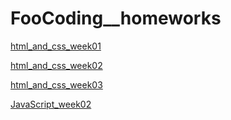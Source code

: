 # FooCoding__homeworks
[html_and_css_week01](https://milicagareski.github.io/FooCoding_homeworks/html-css/week01/Web%20resume/)

[html_and_css_week02](https://milicagareski.github.io/FooCoding_homeworks/html-css/week02/)

[html_and_css_week03](https://milicagareski.github.io/FooCoding_homeworks/html-css/week03/)

[JavaScript_week02](https://milicagareski.github.io/FooCoding_homeworks/JavaScript/week02/)


